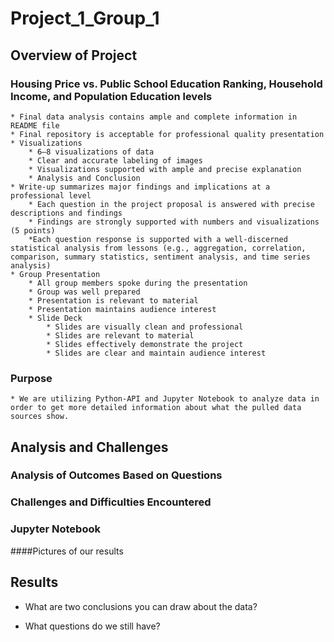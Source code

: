 # Project_1_Group_1

## Overview of Project

### Housing Price vs. Public School Education Ranking, Household Income, and Population Education levels
   
    * Final data analysis contains ample and complete information in README file
    * Final repository is acceptable for professional quality presentation
    * Visualizations
        * 6–8 visualizations of data
        * Clear and accurate labeling of images
        * Visualizations supported with ample and precise explanation
        * Analysis and Conclusion 
    * Write-up summarizes major findings and implications at a professional level
        * Each question in the project proposal is answered with precise descriptions and findings
        * Findings are strongly supported with numbers and visualizations (5 points)
        *Each question response is supported with a well-discerned statistical analysis from lessons (e.g., aggregation, correlation, comparison, summary statistics, sentiment analysis, and time series analysis)
    * Group Presentation
        * All group members spoke during the presentation
        * Group was well prepared
        * Presentation is relevant to material
        * Presentation maintains audience interest
        * Slide Deck
            * Slides are visually clean and professional
            * Slides are relevant to material
            * Slides effectively demonstrate the project 
            * Slides are clear and maintain audience interest

### Purpose
   
    * We are utilizing Python-API and Jupyter Notebook to analyze data in order to get more detailed information about what the pulled data sources show.

## Analysis and Challenges

### Analysis of Outcomes Based on Questions

### Challenges and Difficulties Encountered

### Jupyter Notebook

####Pictures of our results

## Results

* What are two conclusions you can draw about the data?

* What questions do we still have?
